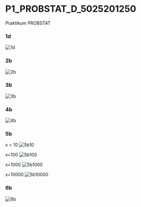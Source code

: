 # P1_PROBSTAT_D_5025201250
Praktikum PROBSTAT

  ### 1d
   ![1d](https://user-images.githubusercontent.com/103367392/162625620-801d8840-2dd5-4797-ae86-bbf61672b5e2.png)
  
  ### 2b
  ![2b](https://user-images.githubusercontent.com/103367392/162625622-1ce9edd8-cc3c-427b-8c39-4708ecbace6d.png)
  
  ### 3b
  ![3b](https://user-images.githubusercontent.com/103367392/162625623-d8959f5a-27fa-4ae1-a3d9-9611a2f2577e.png)
  
  ### 4b
  ![4b](https://user-images.githubusercontent.com/103367392/162625624-fb6ed367-4ec4-461e-b4ca-4297ee952a7b.png)
  
  ### 5b
  x = 10
  ![5b10](https://user-images.githubusercontent.com/103367392/162625625-c54b31ad-36ac-4965-8737-08652e6b0cfb.png)
  
  x=100
  ![5b100](https://user-images.githubusercontent.com/103367392/162625626-ad395b41-d935-4652-b55d-e791f19323bf.png)
  
  x=1000
  ![5b1000](https://user-images.githubusercontent.com/103367392/162625627-ab2a444d-5094-4e78-965d-df447407c8d5.png)
  
  x=10000
  ![5b10000](https://user-images.githubusercontent.com/103367392/162625628-efeec2b2-39c1-4036-bbb6-163af024a9d1.png)
  
  ### 6b
  ![6b](https://user-images.githubusercontent.com/103367392/162625784-4b461514-0e75-4d7a-98ab-2ba73dd19937.png)
